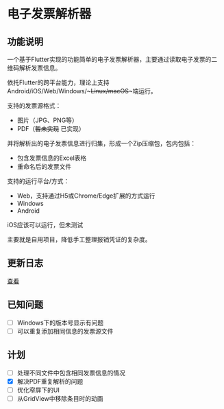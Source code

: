 # 电子发票解析器

## 功能说明

一个基于Flutter实现的功能简单的电子发票解析器，主要通过读取电子发票的二维码解析发票信息。

依托Flutter的跨平台能力，理论上支持Android/iOS/Web/Windows/~~~Linux/macOS~~~端运行。

支持的发票源格式：
+ 图片（JPG、PNG等）
+ PDF（~~暂未实现~~ 已实现）
 
并将解析出的电子发票信息进行归集，形成一个Zip压缩包，包内包括：
+ 包含发票信息的Excel表格
+ 重命名后的发票文件

支持的运行平台/方式：
+ Web，支持通过H5或Chrome/Edge扩展的方式运行
+ Windows
+ Android

iOS应该可以运行，但未测试

主要就是自用项目，降低手工整理报销凭证的复杂度。

## 更新日志
[查看](assets/CHANGES.md)

## 已知问题
+ [ ] Windows下的版本号显示有问题
+ [ ] 可以重复添加相同信息的发票源文件

## 计划
+ [ ] 处理不同文件中包含相同发票信息的情况
+ [x] 解决PDF重复解析的问题
+ [ ] 优化窄屏下的UI
+ [ ] 从GridView中移除条目时的动画